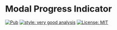 # Modal Progress Indicator

<p>
<a href="https://pub.dev/packages/modal_progress_indicator"><img src="https://img.shields.io/pub/v/modal_progress_indicator.svg" alt="Pub"></a>
<a href="https://pub.dev/packages/very_good_analysis"><img src="https://img.shields.io/badge/style-very_good_analysis-B22C89.svg" alt="style: very good analysis"></a>
<a href="https://opensource.org/licenses/MIT"><img src="https://img.shields.io/badge/license-MIT-purple.svg" alt="License: MIT"></a>
</p>